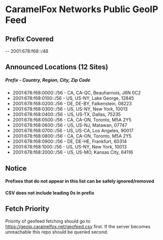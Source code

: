 # CaramelFox Networks Public GeoIP Feed  
## Prefix Covered  
-- 2001:678:f68::/48   

## Announced Locations (12 Sites)  
##### Prefix - Country, Region, City, Zip Code  
- 2001:678:f68:0000::/56 - CA, CA-QC, Beauharnois, J6N 0C2  
- 2001:678:f68:0100::/56 - US, US-NY, Lake George, 12845  
- 2001:678:f68:0200::/56 - DE, DE-BY, Falkenstein, 08223
- 2001:678:f68:0300::/56 - US, US-NY, New York, 10013  
- 2001:678:f68:0400::/56 - US, US-TX, Dallas, 75235
- 2001:678:f68:0500::/56 - CA, CA-ON, Toronto, M5A 2Y5
- 2001:678:f68:0600::/56 - US, US-NJ, Matawan, 07747  
- 2001:678:f68:0700::/56 - US, US-CA, Los Angeles, 90017  
- 2001:678:f68:0800::/56 - CA, CA-ON, Toronto, M5A 2Y5
- 2001:678:f68:0900::/56 - DE, DE-HE, Frankfurt, 60314
- 2001:678:f68:1000::/56 - US, US-NY, New York, 10013
- 2001:678:f68:2000::/56 - US, US-MO, Kansas City, 64116

## Notice  
#### Prefixes that do not appear in this list can be safely ignored/removed
#### CSV does not include leading 0s in prefix 

## Fetch Priority
Priority of geofeed fetching should go to https://geoip.caramelfox.net/geofeed.csv first. If the server becomes unreachable this repo should be queried second. 
